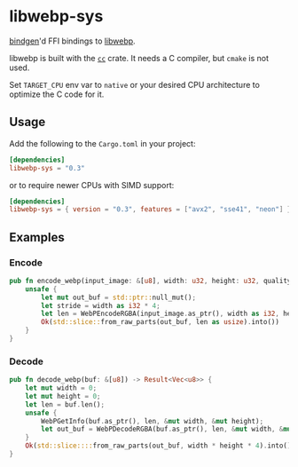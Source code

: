 # libwebp-sys

[bindgen](https://github.com/servo/rust-bindgen)'d FFI bindings to [libwebp](https://developers.google.com/speed/webp/docs/api).

libwebp is built with the [`cc`](//lib.rs/cc) crate. It needs a C compiler, but `cmake` is not used.

Set `TARGET_CPU` env var to `native` or your desired CPU architecture to optimize the C code for it.

## Usage

Add the following to the `Cargo.toml` in your project:

```toml
[dependencies]
libwebp-sys = "0.3"
```

or to require newer CPUs with SIMD support:

```toml
[dependencies]
libwebp-sys = { version = "0.3", features = ["avx2", "sse41", "neon"] }
```

## Examples

### Encode

```rust
pub fn encode_webp(input_image: &[u8], width: u32, height: u32, quality: i32) -> Result<Vec<u8>> {
    unsafe {
	    let mut out_buf = std::ptr::null_mut();
	    let stride = width as i32 * 4;
	    let len = WebPEncodeRGBA(input_image.as_ptr(), width as i32, height as i32, stride, quality as f32, &mut out_buf);
	    Ok(std::slice::from_raw_parts(out_buf, len as usize).into())
    }
}
```

### Decode

```rust
pub fn decode_webp(buf: &[u8]) -> Result<Vec<u8>> {
	let mut width = 0;
	let mut height = 0;
	let len = buf.len();
	unsafe {
		WebPGetInfo(buf.as_ptr(), len, &mut width, &mut height);
		let out_buf = WebPDecodeRGBA(buf.as_ptr(), len, &mut width, &mut height);
	}
	Ok(std::slice::::from_raw_parts(out_buf, width * height * 4).into())
}
```
